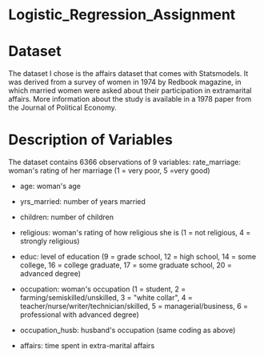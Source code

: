# Logistic_Regression_Assignment
# Dataset

The dataset I chose is the affairs dataset that comes with Statsmodels. It was derived from a survey of women in 1974 by Redbook magazine, in which married women were asked about their participation in extramarital affairs. More information about the study is available in a 1978 paper from the Journal of Political Economy.

# Description of Variables

The dataset contains 6366 observations of 9 variables: rate_marriage: woman's rating of her marriage (1 = very poor, 5 =very good)

* age: woman's age

* yrs_married: number of years married

* children: number of children

* religious: woman's rating of how religious she is (1 = not religious, 4 = strongly religious)

* educ: level of education (9 = grade school, 12 = high school, 14 = some college, 16 = college graduate, 17 = some graduate school, 20 = advanced degree)

* occupation: woman's occupation (1 = student, 2 = farming/semiskilled/unskilled, 3 = "white collar", 4 = teacher/nurse/writer/technician/skilled, 5 = managerial/business, 6 = professional with advanced degree)

* occupation_husb: husband's occupation (same coding as above)

* affairs: time spent in extra-marital affairs
